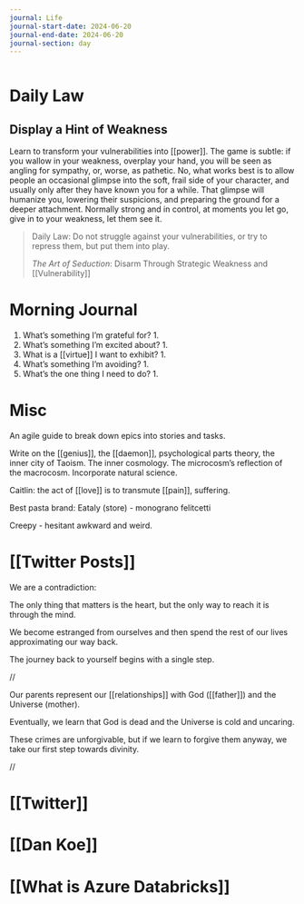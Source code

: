 ```yaml
---
journal: Life
journal-start-date: 2024-06-20
journal-end-date: 2024-06-20
journal-section: day
---
```


```calendar-nav
```

# Daily Law
## Display a Hint of Weakness

Learn to transform your vulnerabilities into [[power]]. The game is subtle: if you wallow in your weakness, overplay your hand, you will be seen as angling for sympathy, or, worse, as pathetic. No, what works best is to allow people an occasional glimpse into the soft, frail side of your character, and usually only after they have known you for a while. That glimpse will humanize you, lowering their suspicions, and preparing the ground for a deeper attachment. Normally strong and in control, at moments you let go, give in to your weakness, let them see it.

> Daily Law: Do not struggle against your vulnerabilities, or try to repress them, but put them into play.
> 
> _The Art of Seduction_: Disarm Through Strategic Weakness and [[Vulnerability]]


# Morning Journal

1. What’s something I’m grateful for?
	1. 
2. What’s something I’m excited about?
	1. 
3. What is a [[virtue]] I want to exhibit?
	1. 
4. What’s something I’m avoiding?
	1. 
5. What’s the one thing I need to do?
	1. 



# Misc

An agile guide to break down epics into stories and tasks.

Write on the [[genius]], the [[daemon]], psychological parts theory, the inner city of Taoism. The inner cosmology. The microcosm’s reflection of the macrocosm. Incorporate natural science. 

Caitlin: the act of [[love]] is to transmute [[pain]], suffering.

Best pasta brand: Eataly (store) - monograno felitcetti

Creepy - hesitant awkward and weird.
# [[Twitter Posts]]

We are a contradiction:

The only thing that matters is the heart, but the only way to reach it is through the mind.

We become estranged from ourselves and then spend the rest of our lives approximating our way back.

The journey back to yourself begins with a single step.

//

Our parents represent our [[relationships]] with God ([[father]]) and the Universe (mother). 

Eventually, we learn that God is dead and the Universe is cold and uncaring.

These crimes are unforgivable, but if we learn to forgive them anyway, we take our first step towards divinity.

//

# [[Twitter]]

# [[Dan Koe]]

# [[What is Azure Databricks]]


